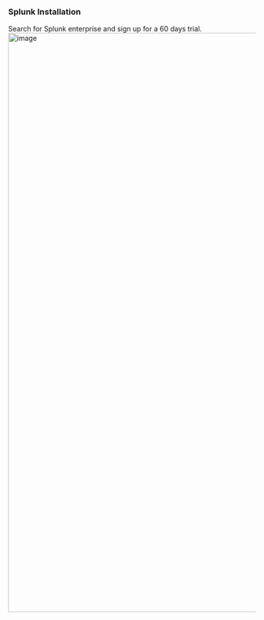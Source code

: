 ### Splunk Installation 

Search for Splunk enterprise and sign up for a 60 days trial. 
<img width="1178" alt="image" src="https://github.com/user-attachments/assets/244097ce-e3bc-4c41-9aaf-95a96f9cafd0">
